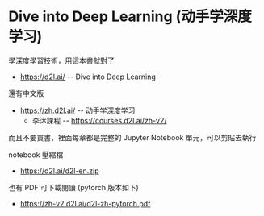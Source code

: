 #  Dive into Deep Learning (动手学深度学习)

學深度學習技術，用這本書就對了

* https://d2l.ai/ -- Dive into Deep Learning

還有中文版

* https://zh.d2l.ai/ -- 动手学深度学习
    * 李沐課程 -- https://courses.d2l.ai/zh-v2/

而且不要買書，裡面每章都是完整的 Jupyter Notebook 單元，可以剪貼去執行

notebook 壓縮檔

* https://d2l.ai/d2l-en.zip

也有 PDF 可下載閱讀 (pytorch 版本如下)

* https://zh-v2.d2l.ai/d2l-zh-pytorch.pdf

